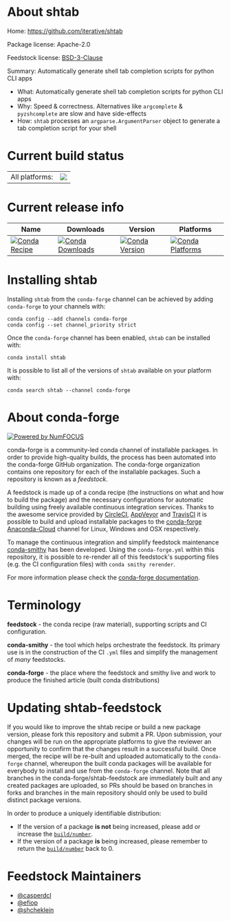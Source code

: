 About shtab
===========

Home: https://github.com/iterative/shtab

Package license: Apache-2.0

Feedstock license: [BSD-3-Clause](https://github.com/conda-forge/shtab-feedstock/blob/master/LICENSE.txt)

Summary: Automatically generate shell tab completion scripts for python CLI apps

- What: Automatically generate shell tab completion scripts for python CLI apps
- Why: Speed & correctness. Alternatives like `argcomplete` & `pyzshcomplete` are slow and have side-effects
- How: `shtab` processes an `argparse.ArgumentParser` object to generate a tab completion script for your shell


Current build status
====================


<table><tr><td>All platforms:</td>
    <td>
      <a href="https://dev.azure.com/conda-forge/feedstock-builds/_build/latest?definitionId=10052&branchName=master">
        <img src="https://dev.azure.com/conda-forge/feedstock-builds/_apis/build/status/shtab-feedstock?branchName=master">
      </a>
    </td>
  </tr>
</table>

Current release info
====================

| Name | Downloads | Version | Platforms |
| --- | --- | --- | --- |
| [![Conda Recipe](https://img.shields.io/badge/recipe-shtab-green.svg)](https://anaconda.org/conda-forge/shtab) | [![Conda Downloads](https://img.shields.io/conda/dn/conda-forge/shtab.svg)](https://anaconda.org/conda-forge/shtab) | [![Conda Version](https://img.shields.io/conda/vn/conda-forge/shtab.svg)](https://anaconda.org/conda-forge/shtab) | [![Conda Platforms](https://img.shields.io/conda/pn/conda-forge/shtab.svg)](https://anaconda.org/conda-forge/shtab) |

Installing shtab
================

Installing `shtab` from the `conda-forge` channel can be achieved by adding `conda-forge` to your channels with:

```
conda config --add channels conda-forge
conda config --set channel_priority strict
```

Once the `conda-forge` channel has been enabled, `shtab` can be installed with:

```
conda install shtab
```

It is possible to list all of the versions of `shtab` available on your platform with:

```
conda search shtab --channel conda-forge
```


About conda-forge
=================

[![Powered by NumFOCUS](https://img.shields.io/badge/powered%20by-NumFOCUS-orange.svg?style=flat&colorA=E1523D&colorB=007D8A)](http://numfocus.org)

conda-forge is a community-led conda channel of installable packages.
In order to provide high-quality builds, the process has been automated into the
conda-forge GitHub organization. The conda-forge organization contains one repository
for each of the installable packages. Such a repository is known as a *feedstock*.

A feedstock is made up of a conda recipe (the instructions on what and how to build
the package) and the necessary configurations for automatic building using freely
available continuous integration services. Thanks to the awesome service provided by
[CircleCI](https://circleci.com/), [AppVeyor](https://www.appveyor.com/)
and [TravisCI](https://travis-ci.com/) it is possible to build and upload installable
packages to the [conda-forge](https://anaconda.org/conda-forge)
[Anaconda-Cloud](https://anaconda.org/) channel for Linux, Windows and OSX respectively.

To manage the continuous integration and simplify feedstock maintenance
[conda-smithy](https://github.com/conda-forge/conda-smithy) has been developed.
Using the ``conda-forge.yml`` within this repository, it is possible to re-render all of
this feedstock's supporting files (e.g. the CI configuration files) with ``conda smithy rerender``.

For more information please check the [conda-forge documentation](https://conda-forge.org/docs/).

Terminology
===========

**feedstock** - the conda recipe (raw material), supporting scripts and CI configuration.

**conda-smithy** - the tool which helps orchestrate the feedstock.
                   Its primary use is in the construction of the CI ``.yml`` files
                   and simplify the management of *many* feedstocks.

**conda-forge** - the place where the feedstock and smithy live and work to
                  produce the finished article (built conda distributions)


Updating shtab-feedstock
========================

If you would like to improve the shtab recipe or build a new
package version, please fork this repository and submit a PR. Upon submission,
your changes will be run on the appropriate platforms to give the reviewer an
opportunity to confirm that the changes result in a successful build. Once
merged, the recipe will be re-built and uploaded automatically to the
`conda-forge` channel, whereupon the built conda packages will be available for
everybody to install and use from the `conda-forge` channel.
Note that all branches in the conda-forge/shtab-feedstock are
immediately built and any created packages are uploaded, so PRs should be based
on branches in forks and branches in the main repository should only be used to
build distinct package versions.

In order to produce a uniquely identifiable distribution:
 * If the version of a package **is not** being increased, please add or increase
   the [``build/number``](https://docs.conda.io/projects/conda-build/en/latest/resources/define-metadata.html#build-number-and-string).
 * If the version of a package **is** being increased, please remember to return
   the [``build/number``](https://docs.conda.io/projects/conda-build/en/latest/resources/define-metadata.html#build-number-and-string)
   back to 0.

Feedstock Maintainers
=====================

* [@casperdcl](https://github.com/casperdcl/)
* [@efiop](https://github.com/efiop/)
* [@shcheklein](https://github.com/shcheklein/)

